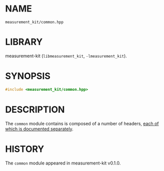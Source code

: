 # NAME
`measurement_kit/common.hpp`

# LIBRARY
measurement-kit (`libmeasurement_kit`, `-lmeasurement_kit`).

# SYNOPSIS
```C++
#include <measurement_kit/common.hpp>
```

# DESCRIPTION

The `common` module contains is composed of a number of headers, [each of
which is documented separately](https://github.com/measurement-kit/measurement-kit/tree/master/doc/api/common).

# HISTORY

The `common` module appeared in measurement-kit v0.1.0.
